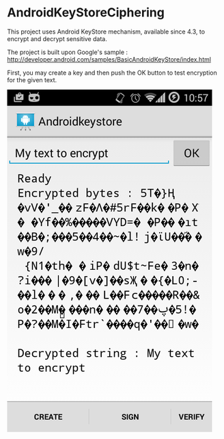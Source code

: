 # AndroidKeyStoreCiphering
This project uses Android KeyStore mechanism, available since 4.3, to encrypt and decrypt sensitive data.

The project is built upon Google's sample : http://developer.android.com/samples/BasicAndroidKeyStore/index.html

First, you may create a key and then push the OK button to test encryption for the given text.

![alt tag](https://github.com/gnut3ll4/AndroidKeyStoreCiphering/blob/master/Screenshot_2015-05-19-10-57-46.png)
